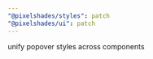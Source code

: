 ```yaml
---
"@pixelshades/styles": patch
"@pixelshades/ui": patch
---
```


unify popover styles across components
